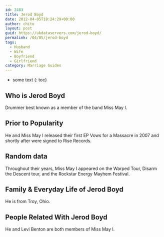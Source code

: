 ```yaml
---
id: 2483
title: Jerod Boyd
date: 2012-04-05T18:24:29+00:00
author: chito
layout: post
guid: https://ukdataservers.com/jerod-boyd/
permalink: /04/05/jerod-boyd
tags:
  - Husband
  - Wife
  - Boyfriend
  - Girlfriend
category: Marriage Guides
---
```


* some text
{: toc}
          
          
## Who is  Jerod Boyd
                  
                  
                  
Drummer best known as a member of the band Miss May I.
                  
                
                
                
## Prior to Popularity 
                  
                  
                  
He and Miss May I released their first EP Vows for a Massacre in 2007 and shortly after were signed to Rise Records.
                  
                
                
                
## Random data 
                  
                  
                  
Throughout their years, Miss May I appeared on the Warped Tour, Disarm the Descent tour, and the Rockstar Energy Mayhem Festival.
                  
                
                
                
## Family & Everyday Life of Jerod Boyd
                  
                  
                  
He is from Troy, Ohio.
                  
                
                
                
## People Related With  Jerod Boyd
                  
                  
                  
He and Levi Benton are both members of Miss May I.
                  
                
              
            
          
          
          
    
    
  

